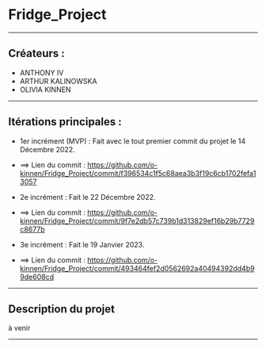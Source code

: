 # Fridge_Project
***
## Créateurs : 

- ANTHONY IV
- ARTHUR KALINOWSKA
- OLIVIA KINNEN

***

## Itérations principales : 

- 1er incrément (MVP) : Fait avec le tout premier commit du projet le 14 Décembre 2022.
- ==> Lien du commit : https://github.com/o-kinnen/Fridge_Project/commit/f396534c1f5c68aea3b3f19c6cb1702fefa13057

- 2e incrément : Fait le 22 Décembre 2022.
- ==> Lien du commit : https://github.com/o-kinnen/Fridge_Project/commit/9f7e2db57c739b1d313829ef16b29b7729c8677b

- 3e incrément : Fait le 19 Janvier 2023.
- ==> Lien du commit : https://github.com/o-kinnen/Fridge_Project/commit/493464fef2d0562692a40494392dd4b99de608cd

***

## Description du projet 

à venir 

***
